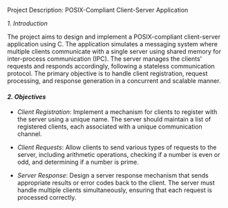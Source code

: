 Project Description: POSIX-Compliant Client-Server Application

*1. Introduction*

The project aims to design and implement a POSIX-compliant client-server application using C. The application simulates a messaging system where multiple clients communicate with a single server using shared memory for inter-process communication (IPC). The server manages the clients' requests and responds accordingly, following a stateless communication protocol. The primary objective is to handle client registration, request processing, and response generation in a concurrent and scalable manner.

#### *2. Objectives*

- *Client Registration*: Implement a mechanism for clients to register with the server using a unique name. The server should maintain a list of registered clients, each associated with a unique communication channel.
  
- *Client Requests*: Allow clients to send various types of requests to the server, including arithmetic operations, checking if a number is even or odd, and determining if a number is prime.

- *Server Response*: Design a server response mechanism that sends appropriate results or error codes back to the client. The server must handle multiple clients simultaneously, ensuring that each request is processed correctly.

